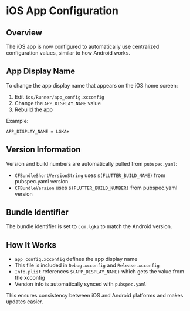 # iOS App Configuration

## Overview
The iOS app is now configured to automatically use centralized configuration values, similar to how Android works.

## App Display Name
To change the app display name that appears on the iOS home screen:

1. Edit `ios/Runner/app_config.xcconfig`
2. Change the `APP_DISPLAY_NAME` value
3. Rebuild the app

Example:
```
APP_DISPLAY_NAME = LGKA+
```

## Version Information
Version and build numbers are automatically pulled from `pubspec.yaml`:
- `CFBundleShortVersionString` uses `$(FLUTTER_BUILD_NAME)` from pubspec.yaml version
- `CFBundleVersion` uses `$(FLUTTER_BUILD_NUMBER)` from pubspec.yaml version

## Bundle Identifier
The bundle identifier is set to `com.lgka` to match the Android version.

## How It Works
- `app_config.xcconfig` defines the app display name
- This file is included in `Debug.xcconfig` and `Release.xcconfig`
- `Info.plist` references `$(APP_DISPLAY_NAME)` which gets the value from the xcconfig
- Version info is automatically synced with `pubspec.yaml`

This ensures consistency between iOS and Android platforms and makes updates easier. 
